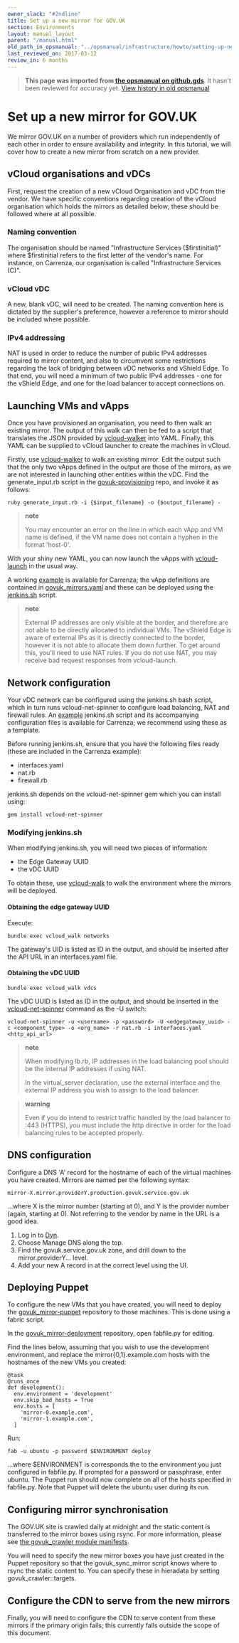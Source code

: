 ```yaml
---
owner_slack: "#2ndline"
title: Set up a new mirror for GOV.UK
section: Environments
layout: manual_layout
parent: "/manual.html"
old_path_in_opsmanual: "../opsmanual/infrastructure/howto/setting-up-new-mirror.md"
last_reviewed_on: 2017-03-12
review_in: 6 months
---
```




> **This page was imported from [the opsmanual on github.gds](https://github.gds/gds/opsmanual)**.
It hasn't been reviewed for accuracy yet.
[View history in old opsmanual](https://github.gds/gds/opsmanual/tree/master/infrastructure/howto/setting-up-new-mirror.md)


# Set up a new mirror for GOV.UK

We mirror GOV.UK on a number of providers which run independently of
each other in order to ensure availability and integrity. In this
tutorial, we will cover how to create a new mirror from scratch on a new
provider.

## vCloud organisations and vDCs

First, request the creation of a new vCloud Organisation and vDC from
the vendor. We have specific conventions regarding creation of the
vCloud organisation which holds the mirrors as detailed below; these
should be followed where at all possible.

### Naming convention

The organisation should be named "Infrastructure Services
(\$firstinitial)" where \$firstinitial refers to the first letter of the
vendor's name. For instance, on Carrenza, our organisation is called
"Infrastructure Services (C)".

### vCloud vDC

A new, blank vDC, will need to be created. The naming convention here is
dictated by the supplier's preference, however a reference to mirror
should be included where possible.

### IPv4 addressing

NAT is used in order to reduce the number of public IPv4 addresses
required to mirror content, and also to circumvent some restrictions
regarding the lack of bridging between vDC networks and vShield Edge. To
that end, you will need a minimum of two public IPv4 addresses - one for
the vShield Edge, and one for the load balancer to accept connections
on.

## Launching VMs and vApps

Once you have provisioned an organisation, you need to then walk an
existing mirror. The output of this walk can then be fed to a script
that translates the JSON provided by
[vcloud-walker](https://github.com/alphagov/vcloud-walker) into YAML.
Finally, this YAML can be supplied to vCloud launcher to create the
machines in vCloud.

Firstly, use [vcloud-walker](https://github.gds/gds/vcloud-tools) to
walk an existing mirror. Edit the output such that the only two vApps
defined in the output are those of the mirrors, as we are not interested
in launching other entities within the vDC. Find the generate\_input.rb
script in the
[govuk-provisioning](https://github.gds/gds/govuk-provisioning) repo,
and invoke it as follows:

``` {.sourceCode .}
ruby generate_input.rb -i {$input_filename} -o {$output_filename} -
```

> **note**
>
> You may encounter an error on the line in which each vApp and VM name
> is defined, if the VM name does not contain a hyphen in the format
> 'host-0'.

With your shiny new YAML, you can now launch the vApps with
[vcloud-launch](https://github.gds/gds/vcloud-launch) in the usual way.

A working
[example](https://github.gds/gds/govuk_mirror-deployment/tree/master/vcloud_box/carrenza)
is available for Carrenza; the vApp definitions are contained in
[govuk\_mirrors.yaml](https://github.gds/gds/govuk_mirror-deployment/blob/master/vcloud_box/carrenza/govuk_mirrors.yaml)
and these can be deployed using the
[jenkins.sh](https://github.gds/gds/govuk_mirror-deployment/blob/master/vcloud_box/carrenza/jenkins.sh)
script.

> **note**
>
> External IP addresses are only visible at the border, and therefore
> are not able to be directly allocated to individual VMs. The vShield
> Edge is aware of external IPs as it is directly connected to the
> border, however it is not able to allocate them down further. To get
> around this, you'll need to use NAT rules. If you do not use NAT, you
> may receive bad request responses from vcloud-launch.

## Network configuration

Your vDC network can be configured using the jenkins.sh bash script,
which in turn runs vcloud-net-spinner to configure load balancing, NAT
and firewall rules. An
[example](https://github.gds/gds/govuk_mirror-deployment/tree/master/vcloud_net/carrenza)
jenkins.sh script and its accompanying configuration files is available
for Carrenza; we recommend using these as a template.

Before running jenkins.sh, ensure that you have the following files
ready (these are included in the Carrenza example):

-   interfaces.yaml
-   nat.rb
-   firewall.rb

jenkins.sh depends on the vcloud-net-spinner gem which you can install
using:

``` {.sourceCode .}
gem install vcloud-net-spinner
```

### Modifying jenkins.sh

When modifying jenkins.sh, you will need two pieces of information:

-   the Edge Gateway UUID
-   the vDC UUID

To obtain these, use [vcloud-walk](https:/github.gds/vcloud-walker) to
walk the environment where the mirrors will be deployed.

#### Obtaining the edge gateway UUID

Execute:

``` {.sourceCode .}
bundle exec vcloud_walk networks
```

The gateway's UID is listed as ID in the output, and should be inserted
after the API URL in an interfaces.yaml file.

#### Obtaining the vDC UUID

``` {.sourceCode .}
bundle exec vcloud_walk vdcs
```

The vDC UUID is listed as ID in the output, and should be inserted in
the [vcloud-net-spinner](https://github.com/alphagov/vcloud-net-spinner)
command as the -U switch:

``` {.sourceCode .}
vcloud-net-spinner -u <username> -p <password> -U <edgegateway_uuid> -c <component_type> -o <org_name> -r nat.rb -i interfaces.yaml <http_api_url>
```

> **note**
>
> When modifying lb.rb, IP addresses in the load balancing pool should
> be the internal IP addresses if using NAT.
>
> In the virtual\_server declaration, use the external interface and the
> external IP address you wish to assign to the load balancer.

> **warning**
>
> Even if you do intend to restrict traffic handled by the load balancer
> to :443 (HTTPS), you must include the http directive in order for the
> load balancing rules to be accepted properly.

## DNS configuration

Configure a DNS 'A' record for the hostname of each of the virtual
machines you have created. Mirrors are named per the following syntax:

``` {.sourceCode .}
mirror-X.mirror.providerY.production.govuk.service.gov.uk
```

...where X is the mirror number (starting at 0), and Y is the provider
number (again, starting at 0). Not referring to the vendor by name in
the URL is a good idea.

1.  Log in to [Dyn](https://manage.dynect.net).
2.  Choose Manage DNS along the top.
3.  Find the govuk.service.gov.uk zone, and drill down to
    the mirror.providerY... level.
4.  Add your new A record in at the correct level using the UI.

## Deploying Puppet

To configure the new VMs that you have created, you will need to deploy
the
[govuk\_mirror-puppet](https://github.com/alphagov/govuk_mirror-puppet)
repository to those machines. This is done using a fabric script.

In the
[govuk\_mirror-deployment](https://github.gds/gds/govuk_mirror-deployment)
repository, open fabfile.py for editing.

Find the lines below, assuming that you wish to use the development
environment, and replace the mirror{0,1}.example.com hosts with the
hostnames of the new VMs you created:

``` {.sourceCode .python}
@task
@runs_once
def development():
  env.environment = 'development'
  env.skip_bad_hosts = True
  env.hosts = [
    'mirror-0.example.com',
    'mirror-1.example.com',
  ]
```

Run:

``` {.sourceCode .}
fab -u ubuntu -p password $ENVIRONMENT deploy
```

...where \$ENVIRONMENT is corresponds the to the environment you just
configured in fabfile.py. If prompted for a password or passphrase,
enter ubuntu. The Puppet run should now complete on all of the hosts
specified in fabfile.py. Note that Puppet will delete the ubuntu user
during its run.

## Configuring mirror synchronisation

The GOV.UK site is crawled daily at midnight and the static content is
transferred to the mirror boxes using rsync. For more information,
please see [the govuk\_crawler module
manifests](https://github.com/alphagov/govuk-puppet/blob/master/modules/govuk_crawler/manifests/init.pp).

You will need to specify the new mirror boxes you have just created in
the Puppet repository so that the govuk\_sync\_mirror script knows where
to rsync the static content to. You can specify these in hieradata by
setting govuk\_crawler::targets.

## Configure the CDN to serve from the new mirrors

Finally, you will need to configure the CDN to serve content from these
mirrors if the primary origin fails; this currently falls outside the
scope of this document.
